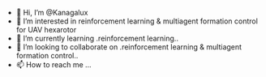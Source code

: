 - 👋 Hi, I’m @Kanagalux
- 👀 I’m interested in  reinforcement learning & multiagent formation control for UAV hexarotor
- 🌱 I’m currently learning .reinforcement learning..
- 💞️ I’m looking to collaborate on .reinforcement learning & multiagent formation control..
- 📫 How to reach me ...

<!---
Kanagalux/Kanagalux is a ✨ special ✨ repository because its `README.md` (this file) appears on your GitHub profile.
You can click the Preview link to take a look at your changes.
--->
